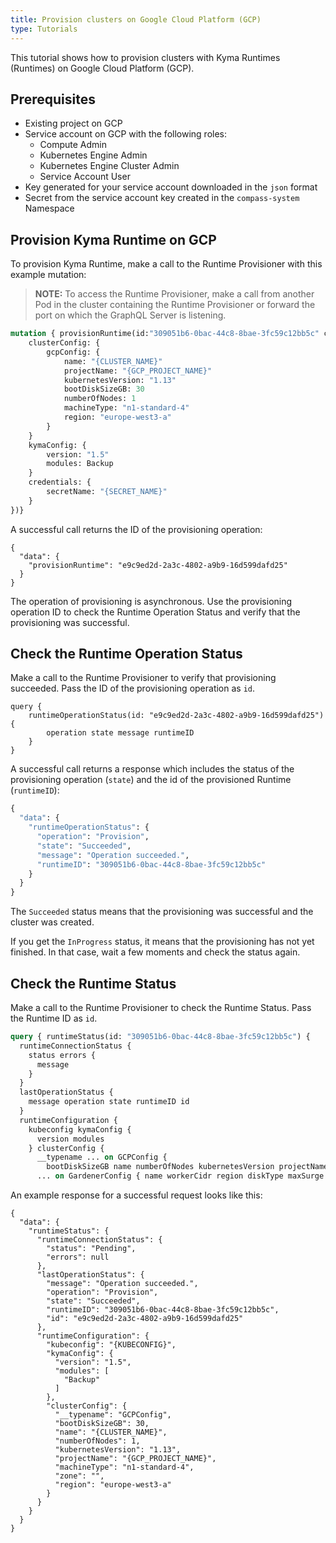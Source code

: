 ```yaml
---
title: Provision clusters on Google Cloud Platform (GCP)
type: Tutorials
---
```


This tutorial shows how to provision clusters with Kyma Runtimes (Runtimes) on Google Cloud Platform (GCP).

## Prerequisites

- Existing project on GCP
- Service account on GCP with the following roles:
    * Compute Admin
    * Kubernetes Engine Admin
    * Kubernetes Engine Cluster Admin
    * Service Account User
- Key generated for your service account downloaded in the `json` format
- Secret from the service account key created in the `compass-system` Namespace

## Provision Kyma Runtime on GCP

To provision Kyma Runtime, make a call to the Runtime Provisioner with this example mutation:

> **NOTE:** To access the Runtime Provisioner, make a call from another Pod in the cluster containing the Runtime Provisioner or forward the port on which the GraphQL Server is listening.

```graphql
mutation { provisionRuntime(id:"309051b6-0bac-44c8-8bae-3fc59c12bb5c" config: {
    clusterConfig: {
        gcpConfig: {
            name: "{CLUSTER_NAME}"
            projectName: "{GCP_PROJECT_NAME}"
            kubernetesVersion: "1.13"
            bootDiskSizeGB: 30
            numberOfNodes: 1
            machineType: "n1-standard-4"
            region: "europe-west3-a"
        }
    }
    kymaConfig: {
        version: "1.5"
        modules: Backup
    }
    credentials: {
        secretName: "{SECRET_NAME}"
    }
})}
```

A successful call returns the ID of the provisioning operation:

```grahpql
{
  "data": {
    "provisionRuntime": "e9c9ed2d-2a3c-4802-a9b9-16d599dafd25"
  }
}
```

The operation of provisioning is asynchronous. Use the provisioning operation ID to check the Runtime Operation Status and verify that the provisioning was successful.

## Check the Runtime Operation Status

Make a call to the Runtime Provisioner to verify that provisioning succeeded. Pass the ID of the provisioning operation as `id`.

```grahpql
query { 
    runtimeOperationStatus(id: "e9c9ed2d-2a3c-4802-a9b9-16d599dafd25") { 
        operation state message runtimeID 
    } 
}
```

A successful call returns a response which includes the status of the provisioning operation (`state`) and the id of the provisioned Runtime (`runtimeID`):

```graphql
{
  "data": {
    "runtimeOperationStatus": {
      "operation": "Provision",
      "state": "Succeeded",
      "message": "Operation succeeded.",
      "runtimeID": "309051b6-0bac-44c8-8bae-3fc59c12bb5c"
    }
  }
}
```

The `Succeeded` status means that the provisioning was successful and the cluster was created.

If you get the `InProgress` status, it means that the provisioning has not yet finished. In that case, wait a few moments and check the status again. 

## Check the Runtime Status

Make a call to the Runtime Provisioner to check the Runtime Status. Pass the Runtime ID as `id`. 

```graphql
query { runtimeStatus(id: "309051b6-0bac-44c8-8bae-3fc59c12bb5c") {
  runtimeConnectionStatus {
    status errors {
      message
    } 
  } 
  lastOperationStatus {
    message operation state runtimeID id
  } 
  runtimeConfiguration {
    kubeconfig kymaConfig {
      version modules 
    } clusterConfig {
      __typename ... on GCPConfig {
        bootDiskSizeGB name numberOfNodes kubernetesVersion projectName machineType zone region }
      ... on GardenerConfig { name workerCidr region diskType maxSurge nodeCount volumeSizeGB projectName machineType targetSecret autoScalerMin autoScalerMax provider maxUnavailable kubernetesVersion } } } } }
```

An example response for a successful request looks like this:

```
{
  "data": {
    "runtimeStatus": {
      "runtimeConnectionStatus": {
        "status": "Pending",
        "errors": null
      },
      "lastOperationStatus": {
        "message": "Operation succeeded.",
        "operation": "Provision",
        "state": "Succeeded",
        "runtimeID": "309051b6-0bac-44c8-8bae-3fc59c12bb5c",
        "id": "e9c9ed2d-2a3c-4802-a9b9-16d599dafd25"
      },
      "runtimeConfiguration": {
        "kubeconfig": "{KUBECONFIG}",
        "kymaConfig": {
          "version": "1.5",
          "modules": [
            "Backup"
          ]
        },
        "clusterConfig": {
          "__typename": "GCPConfig",
          "bootDiskSizeGB": 30,
          "name": "{CLUSTER_NAME}",
          "numberOfNodes": 1,
          "kubernetesVersion": "1.13",
          "projectName": "{GCP_PROJECT_NAME}",
          "machineType": "n1-standard-4",
          "zone": "",
          "region": "europe-west3-a"
        }
      }
    }
  }
}
``` 
